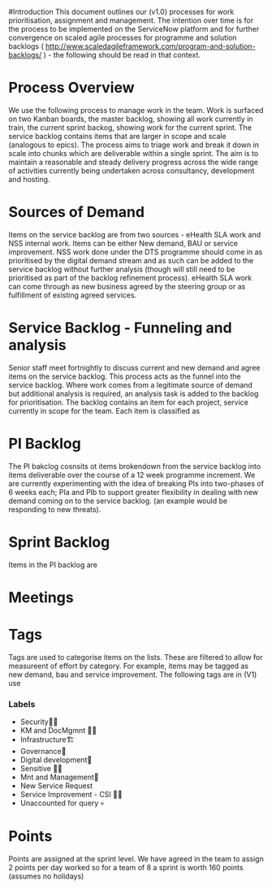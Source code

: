 #Introduction
This document outlines our (v1.0) processes for work prioritisation, assignment and management.
The intention over time is for the process to be implemented on the ServiceNow platform and for further convergence on scaled agile processes for programme and solution backlogs ( http://www.scaledagileframework.com/program-and-solution-backlogs/ ) - the following should be read in that context.

# Process Overview
We use the following process to manage work in the team. Work is surfaced on two Kanban boards, the master backlog, showing all work currently in train, the current sprint backog, showing work for the current sprint. The service backlog contains items that are larger in scope and scale (analogous to epics). The process aims to triage work and break it down in scale into chunks which are deliverable within a single sprint. The aim is to maintain a reasonable and steady delivery progress across the wide range of activities currently being undertaken across consultancy, development and hosting. 

# Sources of Demand
Items on the service backlog are from two sources - eHealth SLA work and NSS internal work. Items can be either New demand, BAU or service improvement. NSS work done under the DTS programme should come in as prioritised by the digital demand stream and as such can be added to the service backlog without further analysis (though will still need to be prioritised as part of the backlog refinement process). eHealth SLA work can come through as new business agreed by the steering group or as fulfillment of existing agreed services.

# Service Backlog - Funneling and analysis
Senior staff meet fortnightly to discuss current and new demand and agree items on the service backlog. This process acts as the funnel into the service backlog. Where work comes from a legitimate source of demand but additional analysis is required, an analysis task is added to the backlog for prioritisation. The backlog contains an item for each project, service currently in scope for the team. Each item is classified as 

# PI Backlog
The PI bakclog cosnsits ot items brokendown from the service backlog into items deliverable over the course of a 12 week programme increment.
We are currently experimenting with the idea of breaking PIs into two-phases of 6 weeks each; PIa and PIb to support greater flexibility in dealing with new demand coming on to the service backlog. (an example would be responding to new threats).


# Sprint Backlog
Items in the PI backlog are 

# Meetings

# Tags
Tags are used to categorise items on the lists.
These are filtered to allow for measureent of effort by category. For example, items may be tagged as new demand, bau and service improvement. 
The following tags are in (V1) use

### Labels

* Security👮🔐
* KM and DocMgmnt 📙📓
* Infrastructure🏗
* Governance🤴
* Digital development📳
* Sensitive 🤞💩
* Mnt and Management🚜
* New Service Request
* Service Improvement - CSI 🦄🦄
* Unaccounted for query 💀


# Points
Points are assigned at the sprint level. We have agreed in the team to assign 2 points per day worked so for a team of 8 a sprint is worth 160 points (assumes no holidays)
